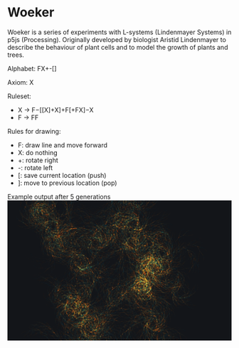 Woeker
=========

Woeker is a series of experiments with L-systems (Lindenmayer Systems) in p5js (Processing).
Originally developed by biologist Aristid Lindenmayer to describe the behaviour of plant cells and to model the growth of plants and trees.

Alphabet: FX+-[]

Axiom: X

Ruleset:
-	X -> F−[[X]+X]+F[+FX]−X
-	F -> FF

Rules for drawing:
-	F: draw line and move forward
-	X: do nothing
-	+: rotate right
-	-: rotate left
-	[: save current location (push)
-	]: move to previous location (pop)

Example output after 5 generations
![Alt text](img/woeker7.png?raw=true)
